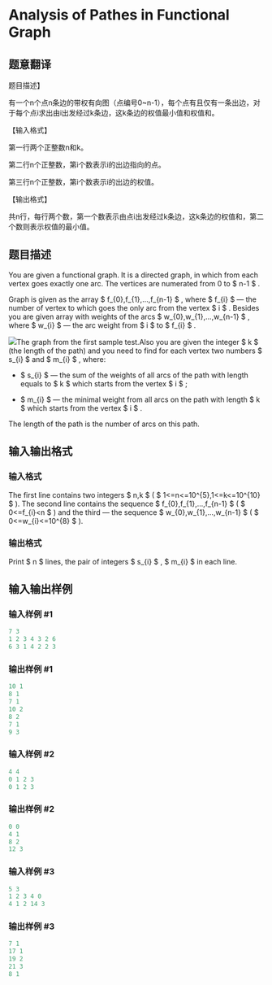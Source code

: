 # Analysis of Pathes in Functional Graph

## 题意翻译

题目描述】

有一个n个点n条边的带权有向图（点编号0~n-1），每个点有且仅有一条出边，对于每个点i求出由i出发经过k条边，这k条边的权值最小值和权值和。

【输入格式】

第一行两个正整数n和k。

第二行n个正整数，第i个数表示i的出边指向的点。

第三行n个正整数，第i个数表示i的出边的权值。

【输出格式】

共n行，每行两个数，第一个数表示由点i出发经过k条边，这k条边的权值和，第二个数则表示权值的最小值。

## 题目描述

You are given a functional graph. It is a directed graph, in which from each vertex goes exactly one arc. The vertices are numerated from 0 to $ n-1 $ .

Graph is given as the array $ f_{0},f_{1},...,f_{n-1} $ , where $ f_{i} $ — the number of vertex to which goes the only arc from the vertex $ i $ . Besides you are given array with weights of the arcs $ w_{0},w_{1},...,w_{n-1} $ , where $ w_{i} $ — the arc weight from $ i $ to $ f_{i} $ .

![](https://cdn.luogu.com.cn/upload/vjudge_pic/CF702E/3cc14f84d85a536673d301b325eadbda33e38d15.png)The graph from the first sample test.Also you are given the integer $ k $ (the length of the path) and you need to find for each vertex two numbers $ s_{i} $ and $ m_{i} $ , where:

- $ s_{i} $ — the sum of the weights of all arcs of the path with length equals to $ k $ which starts from the vertex $ i $ ;

- $ m_{i} $ — the minimal weight from all arcs on the path with length $ k $ which starts from the vertex $ i $ .

The length of the path is the number of arcs on this path.

## 输入输出格式

### 输入格式

The first line contains two integers $ n,k $ ( $ 1<=n<=10^{5},1<=k<=10^{10} $ ). The second line contains the sequence $ f_{0},f_{1},...,f_{n-1} $ ( $ 0<=f_{i}&lt;n $ ) and the third — the sequence $ w_{0},w_{1},...,w_{n-1} $ ( $ 0<=w_{i}<=10^{8} $ ).

### 输出格式

Print $ n $ lines, the pair of integers $ s_{i} $ , $ m_{i} $ in each line.

## 输入输出样例

### 输入样例 #1

```cpp
7 3
1 2 3 4 3 2 6
6 3 1 4 2 2 3

```
### 输出样例 #1

```cpp
10 1
8 1
7 1
10 2
8 2
7 1
9 3

```
### 输入样例 #2

```cpp
4 4
0 1 2 3
0 1 2 3

```
### 输出样例 #2

```cpp
0 0
4 1
8 2
12 3

```
### 输入样例 #3

```cpp
5 3
1 2 3 4 0
4 1 2 14 3

```
### 输出样例 #3

```cpp
7 1
17 1
19 2
21 3
8 1

```
